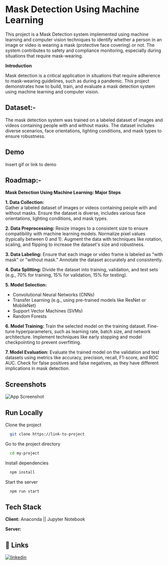 
# Mask Detection Using Machine Learning

This project is a Mask Detection system implemented using machine learning and computer vision techniques to identify whether a person in an image or video is wearing a mask (protective face covering) or not. The system contributes to safety and compliance monitoring, especially during situations that require mask-wearing.

**Introduction**

Mask detection is a critical application in situations that require adherence to mask-wearing guidelines, such as during a pandemic. This project demonstrates how to build, train, and evaluate a mask detection system using machine learning and computer vision.


## Dataset:-

The mask detection system was trained on a labeled dataset of images and videos containing people with and without masks. The dataset includes diverse scenarios, face orientations, lighting conditions, and mask types to ensure robustness.


## Demo

Insert gif or link to demo



## Roadmap:-

**Mask Detection Using Machine Learning: Major Steps**

**1. Data Collection:**  
Gather a labeled dataset of images or videos containing people with and without masks. Ensure the dataset is diverse, includes various face orientations, lighting conditions, and mask types.

**2. Data Preprocessing:**
Resize images to a consistent size to ensure compatibility with machine learning models. Normalize pixel values (typically between 0 and 1). Augment the data with techniques like rotation, scaling, and flipping to increase the dataset's size and robustness.

**3. Data Labeling:**
Ensure that each image or video frame is labeled as "with mask" or "without mask." Annotate the dataset accurately and consistently.

**4. Data Splitting:**
Divide the dataset into training, validation, and test sets (e.g., 70% for training, 15% for validation, 15% for testing).

**5. Model Selection:**
- Convolutional Neural Networks (CNNs)
- Transfer Learning (e.g., using pre-trained models like ResNet or MobileNet)
- Support Vector Machines (SVMs)
- Random Forests

**6. Model Training:**
Train the selected model on the training dataset. Fine-tune hyperparameters, such as learning rate, batch size, and network architecture. Implement techniques like early stopping and model checkpointing to prevent overfitting.

**7. Model Evaluation:**
Evaluate the trained model on the validation and test datasets using metrics like accuracy, precision, recall, F1-score, and ROC AUC. Check for false positives and false negatives, as they have different implications in mask detection.



## Screenshots

![App Screenshot](https://via.placeholder.com/468x300?text=App+Screenshot+Here)


## Run Locally

Clone the project

```bash
  git clone https://link-to-project
```

Go to the project directory

```bash
  cd my-project
```

Install dependencies

```bash
  npm install
```

Start the server

```bash
  npm run start
```


## Tech Stack

**Client:** Anaconda || Jupyter Notebook

**Server:** 


## 🔗 Links
[![linkedin](https://img.shields.io/badge/linkedin-0A66C2?style=for-the-badge&logo=linkedin&logoColor=white)](https://www.linkedin.com/)


